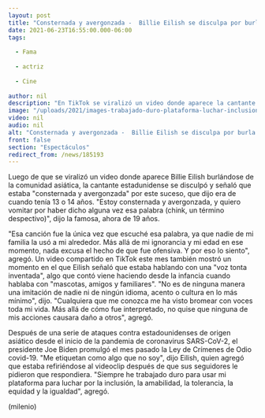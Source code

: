 ```yaml
---
layout: post
title: "Consternada y avergonzada -  Billie Eilish se disculpa por burla racista contra comunidad asiática"
date: 2021-06-23T16:55:00.000-06:00
tags:
  
  - Fama
  
  - actriz
  
  - Cine
  
author: nil
description: "En TikTok se viralizó un video donde aparece la cantante estadunidense a los 14 años presuntamente mofándose del acento asiático. "
image: "/uploads/2021/images-trabajado-duro-plataforma-luchar-inclusion.jpg"
video: nil
audio: nil
alt: "Consternada y avergonzada -  Billie Eilish se disculpa por burla racista contra comunidad asiática"
front: false
section: "Espectáculos"
redirect_from: /news/185193
---
```


Luego de que se viralizó un video donde aparece Billie Eilish burlándose de la comunidad asiática, la cantante estadunidense se disculpó y señaló que estaba "consternada y avergonzada" por este suceso, que dijo era de cuando tenía 13 o 14 años. "Estoy consternada y avergonzada, y quiero vomitar por haber dicho alguna vez esa palabra (chink, un término despectivo)", dijo la famosa, ahora de 19 años. 

"Esa canción fue la única vez que escuché esa palabra, ya que nadie de mi familia la usó a mi alrededor. Más allá de mi ignorancia y mi edad en ese momento, nada excusa el hecho de que fue ofensiva. Y por eso lo siento", agregó. 
​Un video compartido en TikTok este mes también mostró un momento en el que Eilish señaló que estaba hablando con una "voz tonta inventada", algo que contó viene haciendo desde la infancia cuando hablaba con "mascotas, amigos y familiares". "No es de ninguna manera una imitación de nadie ni de ningún idioma, acento o cultura en lo más mínimo", dijo. "Cualquiera que me conozca me ha visto bromear con voces toda mi vida. Más allá de cómo fue interpretado, no quise que ninguna de mis acciones causara daño a otros", agregó. 

Después de una serie de ataques contra estadounidenses de origen asiático desde el inicio de la pandemia de coronavirus SARS-CoV-2, el presidente Joe Biden promulgó el mes pasado la Ley de Crímenes de Odio covid-19. "Me etiquetan como algo que no soy", dijo Eilish, quien agregó que estaba refiriéndose al videoclip después de que sus seguidores le pidieron que respondiera. "Siempre he trabajado duro para usar mi plataforma para luchar por la inclusión, la amabilidad, la tolerancia, la equidad y la igualdad", agregó. 

(milenio)
